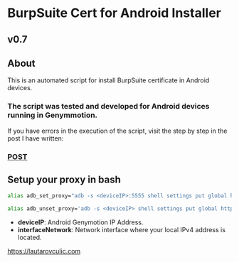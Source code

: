 # BurpSuite Cert for Android Installer

## v0.7

## About
This is an automated script for install BurpSuite certificate in Android devices.

### The script was tested and developed for Android devices running in Genymmotion.

If you have errors in the execution of the script, visit the step by step in the post I have written:
### [POST](https://lautarovculic.com/intercept-android-app-traffic-with-burpsuite/)

## Setup your proxy in bash

```bash
alias adb_set_proxy="adb -s <deviceIP>:5555 shell settings put global http_proxy $(ip -o -4 addr show <interfaceNetwork> | awk '{print $4}' | sed 's/\/.*//g'):8080"
```
```bash
alias adb_unset_proxy='adb -s <deviceIP> shell settings put global http_proxy :0'
```

- **deviceIP**: Android Genymotion IP Address.
- **interfaceNetwork**: Network interface where your local IPv4 address is located.

https://lautarovculic.com
